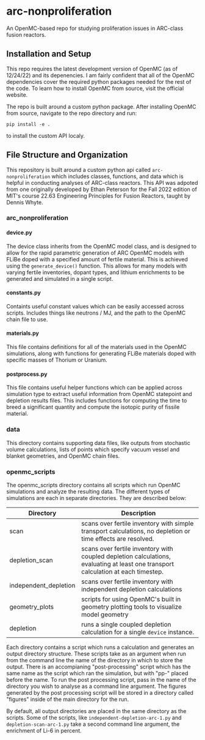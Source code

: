 # arc-nonproliferation
An OpenMC-based repo for studying proliferation issues in ARC-class fusion reactors.

## Installation and Setup
This repo requires the latest development version of OpenMC (as of 12/24/22) and its depenencies. I am fairly confident that all of the OpenMC dependencies cover the required python packages needed for the rest of the code. To learn how to install OpenMC from source, visit the official website.

The repo is built around a custom python package. After installing OpenMC from source, navigate to the repo directory and run:

`pip install -e .`

to install the custom API localy.

## File Structure and Organization

This repository is built around a custom python api called `arc-nonproliferation` which includes classes, functions, and data which is helpful in conducting analyses of ARC-class reactors. This API was adpoted from one originally developed by Ethan Peterson for the Fall 2022 edition of MIT's course 22.63 Engineering Principles for Fusion Reactors, taught by Dennis Whyte.

### arc_nonproliferation

#### device.py
The device class inherits from the OpenMC model class, and is designed to allow for the rapid parametric generation of ARC OpenMC models with FLiBe doped with a specified amount of fertile material. This is achieved using the `generate_device()` function. This allows for many models with varying fertile inventories, dopant types, and lithium enrichments to be generated and simulated in a single script.

#### constants.py

Containts useful constant values which can be easily accessed across scripts. Includes things like neutrons / MJ, and the path to the OpenMC chain file to use.

#### materials.py

This file contains definitions for all of the materials used in the OpenMC simulations, along with functions for generating FLiBe materials doped with specific masses of Thorium or Uranium.

#### postprocess.py

This file contains useful helper functions which can be applied across simulation type to extract useful information from OpenMC statepoint and depletion results files. This includes functions for computing the time to breed a significant quantity and compute the isotopic purity of fissile material.

### data

This directory contains supporting data files, like outputs from stochastic volume calculations, lists of points which specify vacuum vessel and blanket geometries, and OpenMC chain files.

### openmc_scripts
The openmc_scripts directory contains all scripts which run OpenMC simulations and analyze the resulting data. The different types of simulations are each in separate directories. They are described below:

| Directory   | Description |
| ----------- | ----------- |
| scan        | scans over fertile inventory with simple transport calculations, no depletion or time effects are resolved.  |
| depletion_scan   | scans over fertile inventory with coupled depletion calculations, evaluating at least one transport calculation at each timestep.         |
| independent_depletion  | scans over fertile inventory with independent depletion calculations  |
| geometry_plots | scripts for using OpenMC's built in geometry plotting tools to visualize model geometry |
| depletion | runs a single coupled depletion calculation for a single `device` instance. |

Each directory contains a script which runs a calculation and generates an output directory structure. These scripts take as an argument when run from the command line the name of the directory in which to store the output. There is an accompianing "post-processing" script which has the same name as the script which ran the simulation, but with "pp-" placed before the name. To run the post processing script, pass in the name of the directory you wish to analyse as a command line argument. The figures generated by the post processing script will be stored in a directory called "figures" inside of the main directory for the run.

By default, all output directories are placed in the same directory as the scripts. Some of the scripts, like `independent-depletion-arc-1.py` and `depletion-scan-arc-1.py` take a second command line argument, the enrichment of Li-6 in percent.




